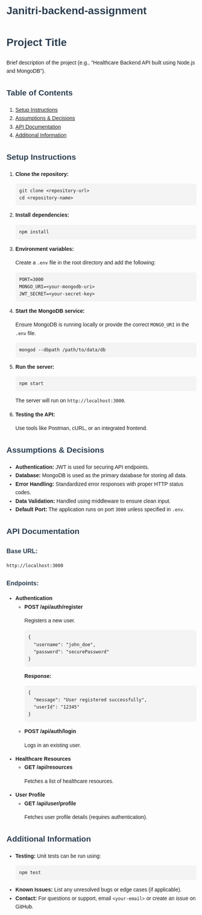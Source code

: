 # Janitri-backend-assignment

<!DOCTYPE html>
<html lang="en">
<head>
  <meta charset="UTF-8">
  <meta name="viewport" content="width=device-width, initial-scale=1.0">
  <title>Project README</title>
  <style>
    body {
      font-family: Arial, sans-serif;
      line-height: 1.6;
      margin: 20px;
    }
    h1, h2, h3 {
      color: #2c3e50;
    }
    pre {
      background: #f4f4f4;
      padding: 10px;
      border-radius: 5px;
      overflow-x: auto;
    }
  </style>
</head>
<body>
  <h1>Project Title</h1>
  <p>Brief description of the project (e.g., "Healthcare Backend API built using Node.js and MongoDB").</p>
  
  <h2>Table of Contents</h2>
  <ol>
    <li><a href="#setup-instructions">Setup Instructions</a></li>
    <li><a href="#assumptions--decisions">Assumptions & Decisions</a></li>
    <li><a href="#api-documentation">API Documentation</a></li>
    <li><a href="#additional-information">Additional Information</a></li>
  </ol>
  
  <h2 id="setup-instructions">Setup Instructions</h2>
  <ol>
    <li><strong>Clone the repository:</strong>
      <pre><code>git clone &lt;repository-url&gt;
cd &lt;repository-name&gt;</code></pre>
    </li>
    <li><strong>Install dependencies:</strong>
      <pre><code>npm install</code></pre>
    </li>
    <li><strong>Environment variables:</strong>
      <p>Create a <code>.env</code> file in the root directory and add the following:</p>
      <pre><code>PORT=3000
MONGO_URI=&lt;your-mongodb-uri&gt;
JWT_SECRET=&lt;your-secret-key&gt;</code></pre>
    </li>
    <li><strong>Start the MongoDB service:</strong>
      <p>Ensure MongoDB is running locally or provide the correct <code>MONGO_URI</code> in the <code>.env</code> file.</p>
      <pre><code>mongod --dbpath /path/to/data/db</code></pre>
    </li>
    <li><strong>Run the server:</strong>
      <pre><code>npm start</code></pre>
      <p>The server will run on <code>http://localhost:3000</code>.</p>
    </li>
    <li><strong>Testing the API:</strong>
      <p>Use tools like Postman, cURL, or an integrated frontend.</p>
    </li>
  </ol>
  
  <h2 id="assumptions--decisions">Assumptions & Decisions</h2>
  <ul>
    <li><strong>Authentication:</strong> JWT is used for securing API endpoints.</li>
    <li><strong>Database:</strong> MongoDB is used as the primary database for storing all data.</li>
    <li><strong>Error Handling:</strong> Standardized error responses with proper HTTP status codes.</li>
    <li><strong>Data Validation:</strong> Handled using middleware to ensure clean input.</li>
    <li><strong>Default Port:</strong> The application runs on port <code>3000</code> unless specified in <code>.env</code>.</li>
  </ul>
  
  <h2 id="api-documentation">API Documentation</h2>
  <h3>Base URL:</h3>
  <p><code>http://localhost:3000</code></p>
  <h3>Endpoints:</h3>
  <ul>
    <li><strong>Authentication</strong>
      <ul>
        <li><strong>POST /api/auth/register</strong>
          <p>Registers a new user.</p>
          <pre><code>{
  "username": "john_doe",
  "password": "securePassword"
}</code></pre>
          <p><strong>Response:</strong></p>
          <pre><code>{
  "message": "User registered successfully",
  "userId": "12345"
}</code></pre>
        </li>
        <li><strong>POST /api/auth/login</strong>
          <p>Logs in an existing user.</p>
        </li>
      </ul>
    </li>
    <li><strong>Healthcare Resources</strong>
      <ul>
        <li><strong>GET /api/resources</strong>
          <p>Fetches a list of healthcare resources.</p>
        </li>
      </ul>
    </li>
    <li><strong>User Profile</strong>
      <ul>
        <li><strong>GET /api/user/profile</strong>
          <p>Fetches user profile details (requires authentication).</p>
        </li>
      </ul>
    </li>
  </ul>
  
  <h2 id="additional-information">Additional Information</h2>
  <ul>
    <li><strong>Testing:</strong> Unit tests can be run using:
      <pre><code>npm test</code></pre>
    </li>
    <li><strong>Known Issues:</strong> List any unresolved bugs or edge cases (if applicable).</li>
    <li><strong>Contact:</strong> For questions or support, email <code>&lt;your-email&gt;</code> or create an issue on GitHub.</li>
  </ul>
</body>
</html>
